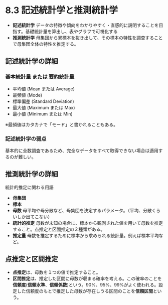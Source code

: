 <script type="text/javascript" async src="https://cdnjs.cloudflare.com/ajax/libs/mathjax/3.2.2/es5/tex-mml-chtml.min.js">
</script>
<script type="text/x-mathjax-config">
 MathJax.Hub.Config({
 tex2jax: {
 inlineMath: [['$', '$'] ],
 displayMath: [ ['$$','$$'], ["\\[","\\]"] ]
 }
 });
</script>

# 8.3 記述統計学と推測統計学

- **記述統計学** データの特徴や傾向をわかりやすく・直感的に説明することを目指す。基礎統計量を算出し、表やグラフで可視化する
- **推測統計学** 母集団から異標本を抜き出して、その標本の特性を調査することで母集団全体の特性を推定する。

## 記述統計学の詳細

### 基本統計量 または 要約統計量

- 平均値 (Mean または Average)
- 最頻値 (Mode)
- 標準偏差 (Standard Deviation)
- 最大値 (Maximum または Max)
- 最小値 (Minimum または Min)

※最頻値はカタカナで「モード」と書かれることもある。

### 記述統計学の弱点

基本的に全数調査であるため、完全なデータをすべて取得できない場合は適用するのが難しい。

## 推測統計学の詳細

統計的推定に関わる用語

- **母集団**
- **標本**
- **母数** 母平均や母分散など、母集団を決定するパラメータ。（平均、分散くらいしか出てこない）
- **統計的推定** 母数が未知の場合に、標本から観測された値を用いて母数を推定すること。点推定と区間推定の２種類がある。
- **推定量** 母数を推定するために標本から求められる統計量。例えば標本平均など。

## 点推定と区間推定

- **点推定**は、母数を１つの値で推定すること。
- **区間推定**は、推定した区間に母数が収まる確率を考える。この確率のことを**信頼度**(**信頼水準**、**信頼係数**)という。90%、95%、99%がよく使われる。設定した信頼度のもとで推定した母数が存在しうる区間のことを**信頼区間**という。


